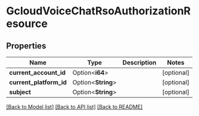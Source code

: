 # GcloudVoiceChatRsoAuthorizationResource

## Properties

Name | Type | Description | Notes
------------ | ------------- | ------------- | -------------
**current_account_id** | Option<**i64**> |  | [optional]
**current_platform_id** | Option<**String**> |  | [optional]
**subject** | Option<**String**> |  | [optional]

[[Back to Model list]](../README.md#documentation-for-models) [[Back to API list]](../README.md#documentation-for-api-endpoints) [[Back to README]](../README.md)


